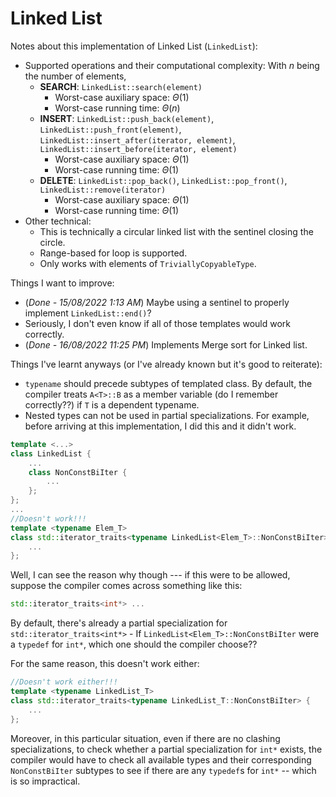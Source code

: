 # Linked List
Notes about this implementation of Linked List (`LinkedList`):
* Supported operations and their computational complexity: With $n$ being the number of elements,
    * **SEARCH**: `LinkedList::search(element)`
        * Worst-case auxiliary space: $\Theta(1)$
        * Worst-case running time: $\Theta(n)$
    * **INSERT**: `LinkedList::push_back(element)`, `LinkedList::push_front(element)`, `LinkedList::insert_after(iterator, element)`, `LinkedList::insert_before(iterator, element)` 
        * Worst-case auxiliary space: $\Theta(1)$
        * Worst-case running time: $\Theta(1)$
    * **DELETE**: `LinkedList::pop_back()`, `LinkedList::pop_front()`, `LinkedList::remove(iterator)`
        * Worst-case auxiliary space: $\Theta(1)$
        * Worst-case running time: $\Theta(1)$
* Other technical:
    * This is technically a circular linked list with the sentinel closing the circle.
    * Range-based for loop is supported.
    * Only works with elements of `TriviallyCopyableType`.

Things I want to improve:
* (*Done - 15/08/2022 1:13 AM*) Maybe using a sentinel to properly implement `LinkedList::end()`?
* Seriously, I don't even know if all of those templates would work correctly.
* (*Done - 16/08/2022 11:25 PM*) Implements Merge sort for Linked list.

Things I've learnt anyways (or I've already known but it's good to reiterate):
* `typename` should precede subtypes of templated class. By default, the compiler treats `A<T>::B` as a member variable (do I remember correctly??) if `T` is a dependent typename.
* Nested types can not be used in partial specializations. For example, before arriving at this implementation, I did this and it didn't work.
```C++
template <...>
class LinkedList {
    ...
    class NonConstBiIter {
        ...
    };
};
...
//Doesn't work!!!
template <typename Elem_T>
class std::iterator_traits<typename LinkedList<Elem_T>::NonConstBiIter> {
    ...
};
```
Well, I can see the reason why though --- if this were to be allowed, suppose the compiler comes across something like this:
```C++
std::iterator_traits<int*> ...
```
By default, there's already a partial specialization for `std::iterator_traits<int*>` - If  `LinkedList<Elem_T>::NonConstBiIter` were a `typedef` for `int*`, which one should the compiler choose??

For the same reason, this doesn't work either:
```C++
//Doesn't work either!!!
template <typename LinkedList_T>
class std::iterator_traits<typename LinkedList_T::NonConstBiIter> {
    ...
};
```
Moreover, in this particular situation, even if there are no clashing specializations, to check whether a partial specialization for `int*` exists, the compiler would have to check all available types and their corresponding `NonConstBiIter` subtypes to see if there are any `typedef`s for `int*` -- which is so impractical.
